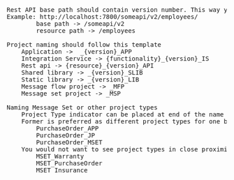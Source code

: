 
<pre>
Rest API base path should contain version number. This way you can deploy multiple versions of the api into same integration server without conflict. 
Example: http://localhost:7800/someapi/v2/employees/
		base path -> /someapi/v2
		resource path -> /employees

Project naming should follow this template  
	Application ->  _{version}_APP
	Integration Service -> {functionality}_{version}_IS
	Rest api -> {resource}_{version}_API
	Shared library -> _{version}_SLIB
	Static library -> _{version}_LIB
	Message flow project -> _MFP
	Message set project -> _MSP
	
Naming Message Set or other project types
	Project Type indicator can be placed at end of the name such as MyAmazingProject_MSET or it can be placed at the start such as MSET_MyAmazingProject.
	Former is preferred as different project types for one business functionality such as PurchaseOrder will appear in close proxity. Sample: 
		PurchaseOrder_APP
		PurchaseOrder_JP
		PurchaseOrder_MSET
	You would not want to see project types in close proximity as shown below
		MSET_Warranty
		MSET_PurchaseOrder
		MSET_Insurance
</pre>